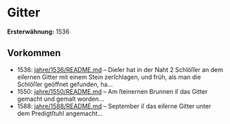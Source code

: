 # Gitter

**Ersterwähnung:** 1536

## Vorkommen
- 1536: [jahre/1536/README.md](../jahre/1536/README.md) – Dieſer hat in der Naht 2 Schlöſſer an dem eiſernen
Gitter mit einem Stein zerſchlagen, und früh, als man
die Schlöſſer geöffnet gefunden, ha...
- 1550: [jahre/1550/README.md](../jahre/1550/README.md) – Am ſteinernen Brunnen iſ das Gitter gemacht und
gemalt worden...
- 1588: [jahre/1588/README.md](../jahre/1588/README.md) – September iſ das eiſerne Gitter unter dem
Predigtſtuhl angemacht...
